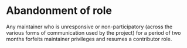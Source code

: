 # Abandonment of role

Any maintainer who is unresponsive or non-participatory (across the various forms of communication used by the project) for a period of two months forfeits maintainer privileges and resumes a contributor role.